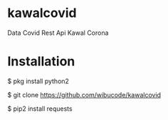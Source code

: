# kawalcovid
Data Covid Rest Api Kawal Corona

# Installation

$ pkg install python2

$ git clone https://github.com/wibucode/kawalcovid

$ pip2 install requests
